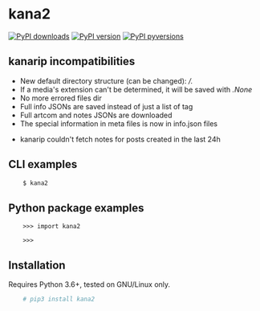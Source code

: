 # kana2

[![PyPI downloads](http://pepy.tech/badge/kana2)](
    http://pepy.tech/project/kana2)
[![PyPI version](https://img.shields.io/pypi/v/kana2.svg)](
    https://pypi.org/projects/kana2)
[![PyPI pyversions](https://img.shields.io/pypi/pyversions/kana2.svg)](
    https://pypi.python.org/pypi/kana2)


<SHORTDESC>

## kanarip incompatibilities

- New default directory structure (can be changed): _<id>/<resource>.<ext>_
- If a media's extension can't be determined, it will be saved with _.None_
- No more errored files dir
- Full info JSONs are saved instead of just a list of tag
- Full artcom and notes JSONs are downloaded
- The special information in meta files is now in info.json files

* kanarip couldn't fetch notes for posts created in the last 24h

## CLI examples

```sh
    $ kana2
```

## Python package examples

```python3
    >>> import kana2

    >>> 
```

## Installation

Requires Python 3.6+, tested on GNU/Linux only.

```sh
    # pip3 install kana2
```
